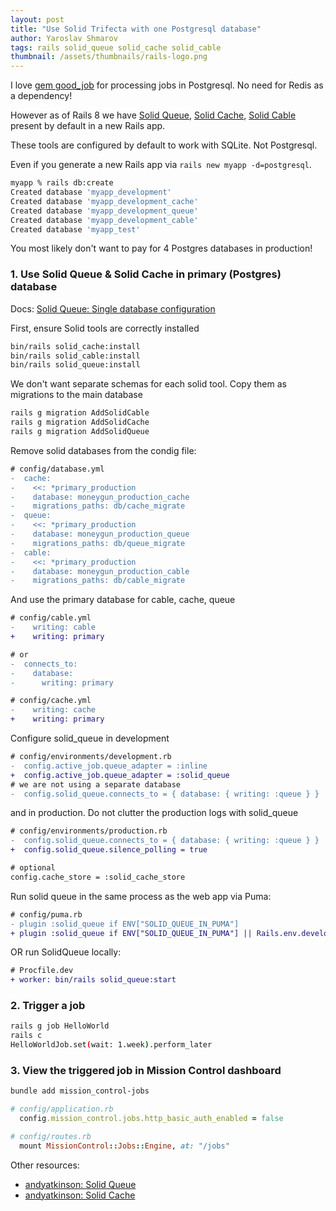 ```yaml
---
layout: post
title: "Use Solid Trifecta with one Postgresql database"
author: Yaroslav Shmarov
tags: rails solid_queue solid_cache solid_cable
thumbnail: /assets/thumbnails/rails-logo.png
---
```


I love [gem good_job](https://blog.corsego.com/background-jobs-good-job) for processing jobs in Postgresql. No need for Redis as a dependency!

However as of Rails 8 we have [Solid Queue](https://github.com/rails/solid_queue), [Solid Cache](https://github.com/rails/solid_cache), [Solid Cable](https://github.com/rails/solid_cable) present by default in a new Rails app.

These tools are configured by default to work with SQLite. Not Postgresql.

Even if you generate a new Rails app via `rails new myapp -d=postgresql`.

```sh
myapp % rails db:create
Created database 'myapp_development'
Created database 'myapp_development_cache'
Created database 'myapp_development_queue'
Created database 'myapp_development_cable'
Created database 'myapp_test'
```

You most likely don't want to pay for 4 Postgres databases in production!

### 1. Use Solid Queue & Solid Cache in primary (Postgres) database

Docs: [Solid Queue: Single database configuration](https://github.com/rails/solid_queue?tab=readme-ov-file#single-database-configuration)

First, ensure Solid tools are correctly installed

```sh
bin/rails solid_cache:install
bin/rails solid_cable:install
bin/rails solid_queue:install
```

We don't want separate schemas for each solid tool. Copy them as migrations to the main database

```sh
rails g migration AddSolidCable
rails g migration AddSolidCache
rails g migration AddSolidQueue
```

Remove solid databases from the condig file:

```diff
# config/database.yml
-  cache:
-    <<: *primary_production
-    database: moneygun_production_cache
-    migrations_paths: db/cache_migrate
-  queue:
-    <<: *primary_production
-    database: moneygun_production_queue
-    migrations_paths: db/queue_migrate
-  cable:
-    <<: *primary_production
-    database: moneygun_production_cable
-    migrations_paths: db/cable_migrate
```

And use the primary database for cable, cache, queue

```diff
# config/cable.yml
-    writing: cable
+    writing: primary

# or
-  connects_to:
-    database:
-      writing: primary
```

```diff
# config/cache.yml
-    writing: cache
+    writing: primary
```

Configure solid_queue in development

```diff
# config/environments/development.rb
-  config.active_job.queue_adapter = :inline
+  config.active_job.queue_adapter = :solid_queue
# we are not using a separate database
-  config.solid_queue.connects_to = { database: { writing: :queue } }
```

and in production. Do not clutter the production logs with solid_queue

```diff
# config/environments/production.rb
-  config.solid_queue.connects_to = { database: { writing: :queue } }
+  config.solid_queue.silence_polling = true

# optional
config.cache_store = :solid_cache_store
```

Run solid queue in the same process as the web app via Puma:

```diff
# config/puma.rb
- plugin :solid_queue if ENV["SOLID_QUEUE_IN_PUMA"]
+ plugin :solid_queue if ENV["SOLID_QUEUE_IN_PUMA"] || Rails.env.development?
```

OR run SolidQueue locally:

```diff
# Procfile.dev
+ worker: bin/rails solid_queue:start
```

### 2. Trigger a job

```sh
rails g job HelloWorld
rails c
HelloWorldJob.set(wait: 1.week).perform_later
```

### 3. View the triggered job in Mission Control dashboard

```sh
bundle add mission_control-jobs
```

```ruby
# config/application.rb
  config.mission_control.jobs.http_basic_auth_enabled = false
```

```ruby
# config/routes.rb
  mount MissionControl::Jobs::Engine, at: "/jobs"
```

Other resources:

- [andyatkinson: Solid Queue](https://andyatkinson.com/solid-queue-mission-control-rails-postgresql)
- [andyatkinson: Solid Cache](https://andyatkinson.com/solid-cache-rails-postgresql)
